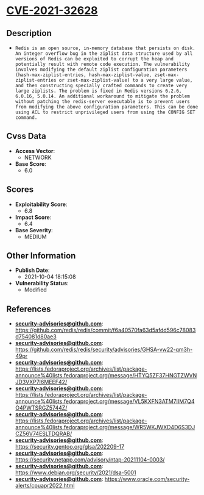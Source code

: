 
# [CVE-2021-32628](https://cve.mitre.org/cgi-bin/cvename.cgi?name=CVE-2021-32628)

## Description

- `Redis is an open source, in-memory database that persists on disk. An integer overflow bug in the ziplist data structure used by all versions of Redis can be exploited to corrupt the heap and potentially result with remote code execution. The vulnerability involves modifying the default ziplist configuration parameters (hash-max-ziplist-entries, hash-max-ziplist-value, zset-max-ziplist-entries or zset-max-ziplist-value) to a very large value, and then constructing specially crafted commands to create very large ziplists. The problem is fixed in Redis versions 6.2.6, 6.0.16, 5.0.14. An additional workaround to mitigate the problem without patching the redis-server executable is to prevent users from modifying the above configuration parameters. This can be done using ACL to restrict unprivileged users from using the CONFIG SET command.`

## Cvss Data

- **Access Vector**:
  - NETWORK
- **Base Score**:
  - 6.0

## Scores

- **Exploitability Score**:
  - 6.8
- **Impact Score**:
  - 6.4
- **Base Severity**:
  - MEDIUM

## Other Information

- **Publish Date**:
  - 2021-10-04 18:15:08
- **Vulnerability Status**:
  - Modified

## References

- **security-advisories@github.com**: https://github.com/redis/redis/commit/f6a40570fa63d5afdd596c78083d754081d80ae3
- **security-advisories@github.com**: https://github.com/redis/redis/security/advisories/GHSA-vw22-qm3h-49pr
- **security-advisories@github.com**: https://lists.fedoraproject.org/archives/list/package-announce%40lists.fedoraproject.org/message/HTYQ5ZF37HNGTZWVNJD3VXP7I6MEEF42/
- **security-advisories@github.com**: https://lists.fedoraproject.org/archives/list/package-announce%40lists.fedoraproject.org/message/VL5KXFN3ATM7IIM7Q4O4PWTSRGZ5744Z/
- **security-advisories@github.com**: https://lists.fedoraproject.org/archives/list/package-announce%40lists.fedoraproject.org/message/WR5WKJWXD4D6S3DJCZ56V74ESLTDQRAB/
- **security-advisories@github.com**: https://security.gentoo.org/glsa/202209-17
- **security-advisories@github.com**: https://security.netapp.com/advisory/ntap-20211104-0003/
- **security-advisories@github.com**: https://www.debian.org/security/2021/dsa-5001
- **security-advisories@github.com**: https://www.oracle.com/security-alerts/cpuapr2022.html
